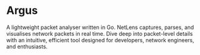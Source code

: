 # Argus
A lightweight packet analyser written in Go. NetLens captures, parses, and visualises network packets in real time. Dive deep into packet-level details with an intuitive, efficient tool designed for developers, network engineers, and enthusiasts.
